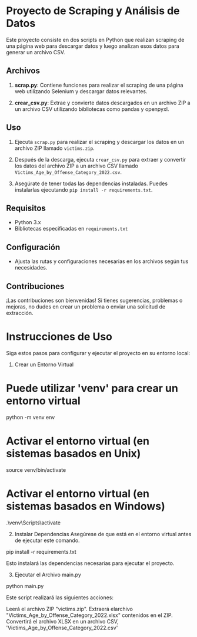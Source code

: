 # Proyecto de Scraping y Análisis de Datos

Este proyecto consiste en dos scripts en Python que realizan scraping de una página web para descargar datos y luego analizan esos datos para generar un archivo CSV.

## Archivos

1. **scrap.py**: Contiene funciones para realizar el scraping de una página web utilizando Selenium y descargar datos relevantes.

2. **crear_csv.py**: Extrae y convierte datos descargados en un archivo ZIP a un archivo CSV utilizando bibliotecas como pandas y openpyxl.

## Uso

1. Ejecuta `scrap.py` para realizar el scraping y descargar los datos en un archivo ZIP llamado `victims.zip`.

2. Después de la descarga, ejecuta `crear_csv.py` para extraer y convertir los datos del archivo ZIP a un archivo CSV llamado `Victims_Age_by_Offense_Category_2022.csv`.

3. Asegúrate de tener todas las dependencias instaladas. Puedes instalarlas ejecutando `pip install -r requirements.txt`.

## Requisitos

- Python 3.x
- Bibliotecas especificadas en `requirements.txt`

## Configuración

- Ajusta las rutas y configuraciones necesarias en los archivos según tus necesidades.

## Contribuciones

¡Las contribuciones son bienvenidas! Si tienes sugerencias, problemas o mejoras, no dudes en crear un problema o enviar una solicitud de extracción.


# Instrucciones de Uso

Siga estos pasos para configurar y ejecutar el proyecto en su entorno local:

1. Crear un Entorno Virtual

# Puede utilizar 'venv' para crear un entorno virtual
python -m venv env

# Activar el entorno virtual (en sistemas basados en Unix)
source venv/bin/activate

# Activar el entorno virtual (en sistemas basados en Windows)
.\venv\Scripts\activate


2. Instalar Dependencias
Asegúrese de que está en el entorno virtual antes de ejecutar este comando.

pip install -r requirements.txt

Esto instalará las dependencias necesarias para ejecutar el proyecto.

3. Ejecutar el Archivo main.py

python main.py

Este script realizará las siguientes acciones:

Leerá el archivo ZIP "victims.zip".
Extraerá elarchivo  "Victims_Age_by_Offense_Category_2022.xlsx" contenidos en el ZIP.
Convertirá el archivo XLSX en un archivo CSV, 'Victims_Age_by_Offense_Category_2022.csv'